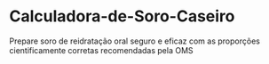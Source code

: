 # Calculadora-de-Soro-Caseiro
Prepare soro de reidratação oral seguro e eficaz com as proporções cientificamente corretas recomendadas pela OMS

